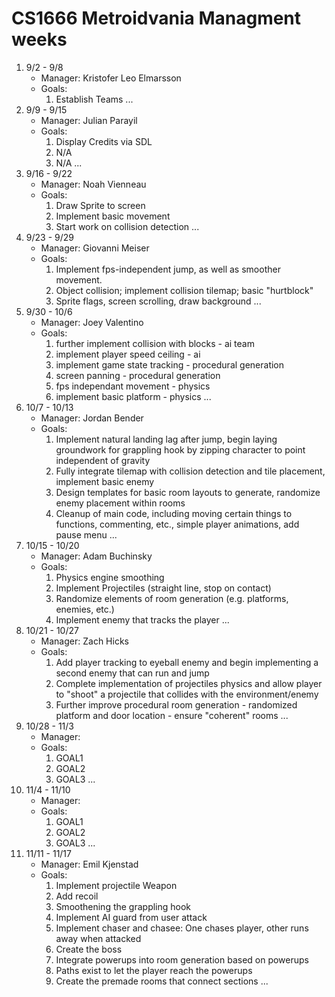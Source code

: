 # CS1666 Metroidvania Managment weeks

1. 9/2 - 9/8
	* Manager: Kristofer Leo Elmarsson
	* Goals:
		1. Establish Teams
		...
1. 9/9 - 9/15
	* Manager: Julian Parayil
	* Goals:
		1. Display Credits via SDL
		1. N/A
		1. N/A
		...
1. 9/16 - 9/22
	* Manager: Noah Vienneau
	* Goals:
		1. Draw Sprite to screen
		1. Implement basic movement
		1. Start work on collision detection
		...
1. 9/23 - 9/29
	* Manager: Giovanni Meiser
	* Goals:
		1. Implement fps-independent jump, as well as smoother movement.
		1. Object collision; implement collision tilemap; basic "hurtblock"
		1. Sprite flags, screen scrolling, draw background
		...
1. 9/30 - 10/6
	* Manager: Joey Valentino
	* Goals:
		1. further implement collision with blocks - ai team
		1. implement player speed ceiling - ai
		1. implement game state tracking - procedural generation
		1. screen panning - procedural generation
		1. fps independant movement - physics
		1. implement basic platform - physics
		...
1. 10/7 - 10/13
	* Manager: Jordan Bender
	* Goals:
		1. Implement natural landing lag after jump, begin laying groundwork for grappling hook by zipping character to point independent of gravity
		1. Fully integrate tilemap with collision detection and tile placement, implement basic enemy
		1. Design templates for basic room layouts to generate, randomize enemy placement within rooms
		1. Cleanup of main code, including moving certain things to functions, commenting, etc., simple player animations, add pause menu
		...
1. 10/15 - 10/20
	* Manager: Adam Buchinsky
	* Goals:
		1. Physics engine smoothing
		1. Implement Projectiles (straight line, stop on contact)
		1. Randomize elements of room generation (e.g. platforms, enemies, etc.)
		1. Implement enemy that tracks the player
		...
1. 10/21 - 10/27
	* Manager: Zach Hicks
	* Goals:
		1. Add player tracking to eyeball enemy and begin implementing a second enemy that can run and jump
		1. Complete implementation of projectiles physics and allow player to "shoot" a projectile that collides with the environment/enemy
		1. Further improve procedural room generation - randomized platform and door location - ensure "coherent" rooms
		...
1. 10/28 - 11/3
	* Manager: 
	* Goals:
		1. GOAL1
		1. GOAL2
		1. GOAL3
		...
1. 11/4 - 11/10
	* Manager:
	* Goals:
		1. GOAL1
		1. GOAL2
		1. GOAL3
		...
1. 11/11 - 11/17
	* Manager: Emil Kjenstad
	* Goals:
		1. Implement projectile Weapon
		1. Add recoil
		1. Smoothening the grappling hook
		1. Implement AI guard from user attack
		1. Implement chaser and chasee: One chases player, other runs away when attacked
		1. Create the boss
		1. Integrate powerups into room generation based on powerups
		1. Paths exist to let the player reach the powerups
		1. Create the premade rooms that connect sections
		...

